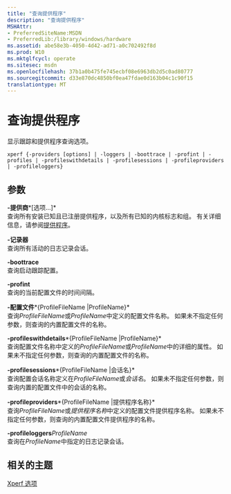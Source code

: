 ```yaml
---
title: "查询提供程序"
description: "查询提供程序"
MSHAttr:
- PreferredSiteName:MSDN
- PreferredLib:/library/windows/hardware
ms.assetid: abe58e3b-4050-4d42-ad71-a0c702492f8d
ms.prod: W10
ms.mktglfcycl: operate
ms.sitesec: msdn
ms.openlocfilehash: 37b1a0b475fe745ecbf08e6963db2d5c0ad80777
ms.sourcegitcommit: d33e870dc4850bf0ea47fdae0d163b04c1c90f15
translationtype: MT
---
```

# <a name="querying-providers"></a>查询提供程序


显示跟踪和提供程序查询选项。

``` syntax
xperf {-providers [options] | -loggers | -boottrace | -profint | -profiles | -profileswithdetails | -profilesessions | -profileproviders | -profileloggers}
```

## <a name="parameters"></a>参数


<a href="" id="-providers-options----"></a>**-提供商***\[选项...\]*  
查询所有安装已知且已注册提供程序，以及所有已知的内核标志和组。 有关详细信息，请参阅[提供程序](providers-wpa.md)。

<a href="" id="-loggers"></a>**-记录器**  
查询所有活动的日志记录会话。

<a href="" id="-boottrace"></a>**-boottrace**  
查询启动跟踪配置。

<a href="" id="-profint"></a>**-profint**  
查询的当前配置文件的时间间隔。

<a href="" id="-profiles-profilefilename---profilename-"></a>**-配置文件***{ProfileFileName |ProfileName}*  
查询*ProfileFileName*或*ProfileName*中定义的配置文件名称。 如果未不指定任何参数，则查询的内置配置文件的名称。

<a href="" id="-profileswithdetails-profilefilename---profilename-"></a>**-profileswithdetails***{ProfileFileName |ProfileName}*  
查询配置文件名称中定义的*ProfileFileName*或*ProfileName*中的详细的属性。 如果未不指定任何参数，则查询的内置配置文件的名称。

<a href="" id="-profilesessions-profilefilename---sessionname-"></a>**-profilesessions***{ProfileFileName |会话名}*  
查询配置会话名称定义在*ProfileFileName*或*会话名*。 如果未不指定任何参数，则查询内置的配置文件中的会话的名称。

<a href="" id="-profileproviders-profilefilename---providername-"></a>**-profileproviders***{ProfileFileName |提供程序名称}*  
查询*ProfileFileName*或*提供程序名称*中定义的配置文件提供程序名称。 如果未不指定任何参数，则查询的内置配置文件提供程序的名称。

<a href="" id="-profileloggersprofilename"></a>**-profileloggers***ProfileName*  
查询在*ProfileName*中指定的日志记录会话。

## <a name="related-topics"></a>相关的主题


[Xperf 选项](xperf-options.md)

 

 







